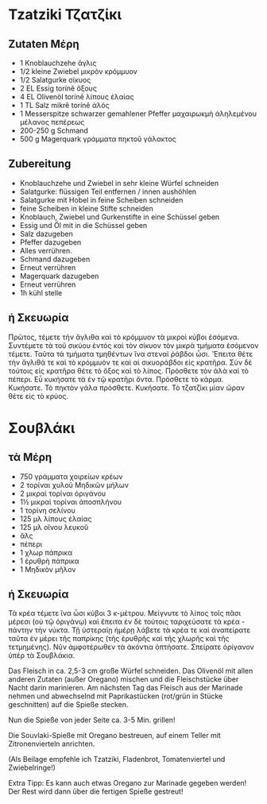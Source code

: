 # Tzatziki Τζατζίκι

## Zutaten Μέρη
- 1 Knoblauchzehe ἄγλις
- 1/2 kleine Zwiebel μικρὸν κρόμμυον
- 1/2 Salatgurke σίκυος
- 2 EL Essig torínê ὄξους
- 4 EL Olivenöl torínê λίπους ἐλαίας
- 1 TL Salz mikrê torínê ἁλός
- 1 Messerspitze schwarzer gemahlener Pfeffer μαχαιρωκμὴ ἀληλεμένου μέλανος πεπέρεως 
- 200-250 g Schmand
- 500 g Magerquark γράμματα πηκτοῦ γάλακτος

## Zubereitung
- Knoblauchzehe und Zwiebel in sehr kleine Würfel schneiden
- Salatgurke: flüssigen Teil entfernen / innen aushöhlen
- Salatgurke mit Hobel in feine Scheiben schneiden
- feine Scheiben in kleine Stifte schneiden
- Knoblauch, Zwiebel und Gurkenstifte in eine Schüssel geben
- Essig und Öl mit in die Schüssel geben
- Salz dazugeben
- Pfeffer dazugeben
- Alles verrühren.
- Schmand dazugeben
- Erneut verrühren
- Magerquark dazugeben
- Erneut verrühren
- 1h kühl stelle

## ἡ Σκευωρία
Πρῶτος, τέμετε τὴν ἄγλιθα καὶ τὸ κρόμμυον τὰ μικροὶ κύβοι ἐσόμενα.
Συντέμετε τὰ τοῦ σικύου ἐντός καὶ τὸν σίκυον τὸν μικρὰ τμήματα ἐσόμενον τέμετε.
Ταῦτα τὰ τμήματα τμηθέντων ἵνα στεναὶ ῥάβδοι ὦσι.
Ἔπειτα θέτε τὴν ἄγλιθά τε καὶ τὸ κρόμμυόν τε καὶ αἱ σικυοράβδοι εἰς κρατῆρα.
Σὺν δὲ τούτοις εἰς κρατῆρα θέτε τὸ ὄξος καὶ τὸ λίπος.
Πρόσθετε τὸν ἁλὰ καὶ τὸ πέπερι. Εὖ κυκήσατε τὰ ἐν τῷ κρατῆρι ὄντα. 
Πρόσθετε τὸ κάρμα. Κυκήσατε. Τὸ πηκτὸν γάλα πρόσθετε. Κυκήσατε.
Τὸ τζατζίκι μίαν ὤραν θέτε εἰς τὸ κρύος. 


# Σουβλάκι

## τὰ Μέρη
- 750 γράμματα χοιρείων κρέων
- 2 τορίναι χυλοῦ Μηδικῶν μήλων
- 2 μικραὶ τορίναι ὀριγάνου
- 1&frac12; μικραὶ τορίναι ἀποσπλήνου
- 1 τορίνη σελίνου
- 125 μλ λίπους ἐλαίας
- 125 μλ οἴνου λευκοῦ
- ἅλς
- πέπερι
- 1 χλωρ πάπρικα
- 1 ἐρυθρὴ πάπρικα
- 1 Μηδικὸν μῆλον


## ἡ Σκευωρία
Τὰ κρέα τέμετε ἵνα ὦσι κύβοι 3 κ-μέτρου.
Μείγνυτε τὸ λίπος τοῖς πᾶσι μέρεσι (οὐ τῷ ὀριγάνῳ) καὶ ἔπειτα ἐν δὲ τούτοις ταριχεύσατε τὰ κρέα - πάντην τὴν νύκτα.
Τῇ ὑστεραίῃ ἡμέρῃ λάβετε τὰ κρέα τε καὶ ἀναπείρατε ταῦτα ἐν μέρει τῆς παπρίκης (τῆς ἐρυθρῆς καὶ τῆς χλωρῆς καὶ τῆς τετμημένης).
Νῦν ἀμφοτέρωθεν τὰ ἀκόντια ὀπτήσατε. Σπείρατε ὀρίγανον ὑπὲρ τὰ Σουβλάκια.

Das Fleisch in ca. 2,5-3 cm große Würfel schneiden.
Das Olivenöl mit allen anderen Zutaten (außer Oregano) mischen und die Fleischstücke über Nacht darin marinieren.
Am nächsten Tag das Fleisch aus der Marinade nehmen und abwechselnd mit Paprikastücken (rot/grün in Stücke geschnitten) auf die Spieße stecken.

Nun die Spieße von jeder Seite ca. 3-5 Min. grillen!

Die Souvlaki-Spieße mit Oregano bestreuen, auf einem Teller mit Zitronenvierteln anrichten.

(Als Beilage empfehle ich Tzatziki, Fladenbrot, Tomatenviertel und Zwiebelringe!)

Extra Tipp: Es kann auch etwas Oregano zur Marinade gegeben werden!
Der Rest wird dann über die fertigen Spieße gestreut! 

